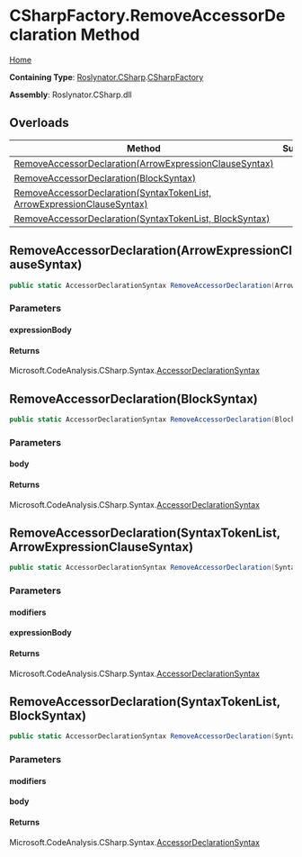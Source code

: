 # CSharpFactory\.RemoveAccessorDeclaration Method

[Home](../../../../README.md)

**Containing Type**: [Roslynator.CSharp](../../README.md)\.[CSharpFactory](../README.md)

**Assembly**: Roslynator\.CSharp\.dll

## Overloads

| Method | Summary |
| ------ | ------- |
| [RemoveAccessorDeclaration(ArrowExpressionClauseSyntax)](#Roslynator_CSharp_CSharpFactory_RemoveAccessorDeclaration_Microsoft_CodeAnalysis_CSharp_Syntax_ArrowExpressionClauseSyntax_) | |
| [RemoveAccessorDeclaration(BlockSyntax)](#Roslynator_CSharp_CSharpFactory_RemoveAccessorDeclaration_Microsoft_CodeAnalysis_CSharp_Syntax_BlockSyntax_) | |
| [RemoveAccessorDeclaration(SyntaxTokenList, ArrowExpressionClauseSyntax)](#Roslynator_CSharp_CSharpFactory_RemoveAccessorDeclaration_Microsoft_CodeAnalysis_SyntaxTokenList_Microsoft_CodeAnalysis_CSharp_Syntax_ArrowExpressionClauseSyntax_) | |
| [RemoveAccessorDeclaration(SyntaxTokenList, BlockSyntax)](#Roslynator_CSharp_CSharpFactory_RemoveAccessorDeclaration_Microsoft_CodeAnalysis_SyntaxTokenList_Microsoft_CodeAnalysis_CSharp_Syntax_BlockSyntax_) | |

## RemoveAccessorDeclaration\(ArrowExpressionClauseSyntax\)<a name="Roslynator_CSharp_CSharpFactory_RemoveAccessorDeclaration_Microsoft_CodeAnalysis_CSharp_Syntax_ArrowExpressionClauseSyntax_"></a>

```csharp
public static AccessorDeclarationSyntax RemoveAccessorDeclaration(ArrowExpressionClauseSyntax expressionBody)
```

### Parameters

#### expressionBody





#### Returns

Microsoft\.CodeAnalysis\.CSharp\.Syntax\.[AccessorDeclarationSyntax](https://docs.microsoft.com/en-us/dotnet/api/microsoft.codeanalysis.csharp.syntax.accessordeclarationsyntax)

## RemoveAccessorDeclaration\(BlockSyntax\)<a name="Roslynator_CSharp_CSharpFactory_RemoveAccessorDeclaration_Microsoft_CodeAnalysis_CSharp_Syntax_BlockSyntax_"></a>

```csharp
public static AccessorDeclarationSyntax RemoveAccessorDeclaration(BlockSyntax body)
```

### Parameters

#### body





#### Returns

Microsoft\.CodeAnalysis\.CSharp\.Syntax\.[AccessorDeclarationSyntax](https://docs.microsoft.com/en-us/dotnet/api/microsoft.codeanalysis.csharp.syntax.accessordeclarationsyntax)

## RemoveAccessorDeclaration\(SyntaxTokenList, ArrowExpressionClauseSyntax\)<a name="Roslynator_CSharp_CSharpFactory_RemoveAccessorDeclaration_Microsoft_CodeAnalysis_SyntaxTokenList_Microsoft_CodeAnalysis_CSharp_Syntax_ArrowExpressionClauseSyntax_"></a>

```csharp
public static AccessorDeclarationSyntax RemoveAccessorDeclaration(SyntaxTokenList modifiers, ArrowExpressionClauseSyntax expressionBody)
```

### Parameters

#### modifiers





#### expressionBody





#### Returns

Microsoft\.CodeAnalysis\.CSharp\.Syntax\.[AccessorDeclarationSyntax](https://docs.microsoft.com/en-us/dotnet/api/microsoft.codeanalysis.csharp.syntax.accessordeclarationsyntax)

## RemoveAccessorDeclaration\(SyntaxTokenList, BlockSyntax\)<a name="Roslynator_CSharp_CSharpFactory_RemoveAccessorDeclaration_Microsoft_CodeAnalysis_SyntaxTokenList_Microsoft_CodeAnalysis_CSharp_Syntax_BlockSyntax_"></a>

```csharp
public static AccessorDeclarationSyntax RemoveAccessorDeclaration(SyntaxTokenList modifiers, BlockSyntax body)
```

### Parameters

#### modifiers





#### body





#### Returns

Microsoft\.CodeAnalysis\.CSharp\.Syntax\.[AccessorDeclarationSyntax](https://docs.microsoft.com/en-us/dotnet/api/microsoft.codeanalysis.csharp.syntax.accessordeclarationsyntax)

